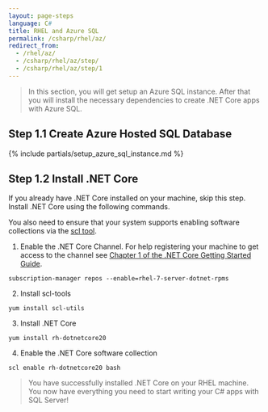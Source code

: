 ```yaml
---
layout: page-steps
language: C#
title: RHEL and Azure SQL
permalink: /csharp/rhel/az/
redirect_from:
  - /rhel/az/
  - /csharp/rhel/az/step/
  - /csharp/rhel/az/step/1
---
```


> In this section, you will get setup an Azure SQL instance. After that you will install the necessary dependencies to create .NET Core apps with Azure SQL.

## Step 1.1 Create Azure Hosted SQL Database

{% include partials/setup_azure_sql_instance.md %}

## Step 1.2 Install .NET Core

If you already have .NET Core installed on your machine, skip this step. Install .NET Core using the following commands.

You also need to ensure that your system supports enabling software collections via the [scl tool](https://access.redhat.com/documentation/en-US/Red_Hat_Developer_Toolset/1/html-single/Software_Collections_Guide/#sect-Enabling_the_Software_Collection).

1. Enable the .NET Core Channel. 
For help registering your machine to get access to the channel see [Chapter 1 of the .NET Core Getting Started Guide](https://access.redhat.com/documentation/en/net-core/1.0/getting-started-guide/chapter-1-install-net-core-100-on-red-hat-enterprise-linux).

```terminal
subscription-manager repos --enable=rhel-7-server-dotnet-rpms
```

2. Install scl-tools

```terminal
yum install scl-utils
```

3. Install .NET Core

```terminal
yum install rh-dotnetcore20
```

4. Enable the .NET Core software collection

```terminal
scl enable rh-dotnetcore20 bash
```

> You have successfully installed .NET Core on your RHEL machine. You now have everything you need to start writing your C# apps with SQL Server!
